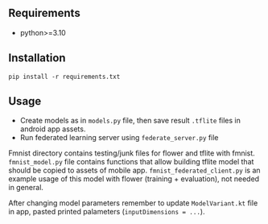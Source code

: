 ## Requirements

- python>=3.10

## Installation

`pip install -r requirements.txt`


## Usage

- Create models as in `models.py` file, then save result `.tflite` files in android app assets. 
- Run federated learning server using `federate_server.py` file

Fmnist directory contains testing/junk files for flower and tflite with fmnist. `fmnist_model.py` file contains functions that allow building tflite model that should be copied to assets of mobile app. `fmnist_federated_client.py` is an example usage of this model with flower (training + evaluation), not needed in general. 

After changing model parameters remember to update `ModelVariant.kt` file in app, pasted printed palameters (`inputDimensions = ...`).
